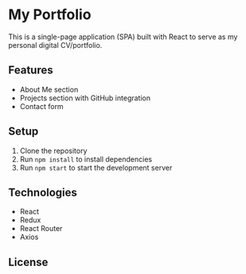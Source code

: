 # My Portfolio

This is a single-page application (SPA) built with React to serve as my personal digital CV/portfolio.

## Features

- About Me section
- Projects section with GitHub integration
- Contact form

## Setup

1. Clone the repository
2. Run `npm install` to install dependencies
3. Run `npm start` to start the development server

## Technologies

- React
- Redux
- React Router
- Axios

## License

